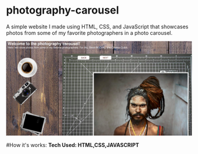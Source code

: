 # photography-carousel
A simple website I made using HTML, CSS, and JavaScript that showcases photos from some of my favorite photographers in a photo carousel.


![alt tag](https://github.com/lpercivalDEV/photography-carousel/blob/master/carouselPreview.png)


#How it's works:
**Tech Used: HTML,CSS,JAVASCRIPT**

